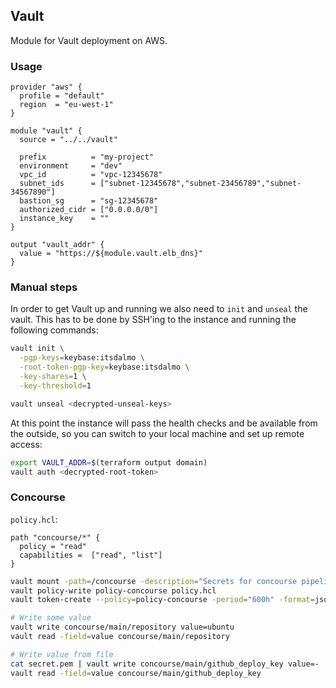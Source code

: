 ## Vault

Module for Vault deployment on AWS. 

### Usage

```hcl
provider "aws" {
  profile = "default"
  region  = "eu-west-1"
}

module "vault" {
  source = "../../vault"

  prefix          = "my-project"
  environment     = "dev"
  vpc_id          = "vpc-12345678"
  subnet_ids      = ["subnet-12345678","subnet-23456789","subnet-34567890"]
  bastion_sg      = "sg-12345678"
  authorized_cidr = ["0.0.0.0/0"]
  instance_key    = ""
}

output "vault_addr" {
  value = "https://${module.vault.elb_dns}"
}
```

### Manual steps

In order to get Vault up and running we also need to `init` and `unseal` the vault. This
has to be done by SSH'ing to the instance and running the following commands:

```bash
vault init \
  -pgp-keys=keybase:itsdalmo \
  -root-token-pgp-key=keybase:itsdalmo \
  -key-shares=1 \
  -key-threshold=1

vault unseal <decrypted-unseal-keys>
```

At this point the instance will pass the health checks and be available from the outside, so
you can switch to your local machine and set up remote access:

```bash
export VAULT_ADDR=$(terraform output domain)
vault auth <decrypted-root-token>
```

### Concourse

`policy.hcl`:

```hcl
path "concourse/*" {
  policy = "read"
  capabilities =  ["read", "list"]
}
```

```bash
vault mount -path=/concourse -description="Secrets for concourse pipelines" generic
vault policy-write policy-concourse policy.hcl
vault token-create --policy=policy-concourse -period="600h" -format=json

# Write some value
vault write concourse/main/repository value=ubuntu
vault read -field=value concourse/main/repository

# Write value from file
cat secret.pem | vault write concourse/main/github_deploy_key value=-
vault read -field=value concourse/main/github_deploy_key
```
